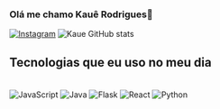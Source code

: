 ### Olá me chamo Kauê Rodrigues👋

[![Instagram](https://img.shields.io/badge/Instagram-E4405F?style=for-the-badge&logo=instagram&logoColor=white)](https://instagram.com/kauerodrigues069)
![Kaue GitHub stats](https://github-readme-stats.vercel.app/api?username=kaue154510&show_icons=true&theme=dracula)

## Tecnologias que eu uso no meu dia

<div style="dispaly: inline_block"><br/>
  <img align="center" alt="JavaScript" src="https://img.shields.io/badge/JavaScript-F7DF1E?style=for-the-badge&logo=javascript&logoColor=black" />
  <img align="center" alt="Java" src="https://img.shields.io/badge/Java-ED8B00?style=for-the-badge&logo=openjdk&logoColor=white" />
  <img align="center" alt="Flask" src="https://img.shields.io/badge/Flask-000000?style=for-the-badge&logo=flask&logoColor=white" />
  <img align="center" alt="React" src="https://img.shields.io/badge/React-20232A?style=for-the-badge&logo=react&logoColor=61DAFB" />
  <img align="center" alt="Python" src="https://img.shields.io/badge/Python-3776AB?style=for-the-badge&logo=python&logoColor=white" />
</div>

